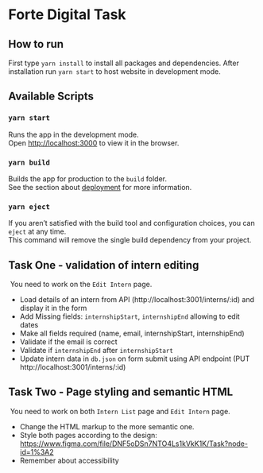 # Forte Digital Task

## How to run

First type ```yarn install``` to install all packages and dependencies. After installation run ```yarn start``` to host website in development mode.

## Available Scripts

### `yarn start`

Runs the app in the development mode.\
Open [http://localhost:3000](http://localhost:3000) to view it in the browser.

### `yarn build`

Builds the app for production to the `build` folder.\
See the section about [deployment](https://facebook.github.io/create-react-app/docs/deployment) for more information.

### `yarn eject`

If you aren’t satisfied with the build tool and configuration choices, you can `eject` at any time.\
This command will remove the single build dependency from your project.

## Task One - validation of intern editing

​
You need to work on the `Edit Intern` page.
​

- Load details of an intern from API (http://localhost:3001/interns/:id) and display it in the form
- Add Missing fields: `internshipStart`, `internshipEnd` allowing to edit dates
- Make all fields required (name, email, internshipStart, internshipEnd)
- Validate if the email is correct
- Validate if `internshipEnd` after `internshipStart`
- Update intern data in `db.json` on form submit using API endpoint (PUT http://localhost:3001/interns/:id)
  ​

## Task Two - Page styling and semantic HTML

​
You need to work on both `Intern List` page and `Edit Intern` page.

- Change the HTML markup to the more semantic one.
- Style both pages according to the design:
  https://www.figma.com/file/DNF5oDSn7NTO4Ls1kVkK1K/Task?node-id=1%3A2
- Remember about accessibility
